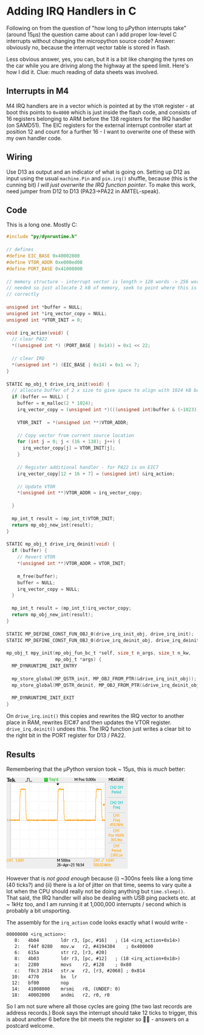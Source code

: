 # Adding IRQ Handlers in C

Following on from the question of "how long to µPython interrupts take" (around 15µs) the question came about can I add proper low-level C interrupts without changing the micropython source code? Answer: obviously no, because the interrupt vector table is stored in flash.

Less obvious answer, yes, you can, but it is a bit like changing the tyres on the car while you are driving along the highway at the speed limit. Here's how I did it. Clue: much reading of data sheets was involved.

## Interrupts in M4

M4 IRQ handlers are in a vector which is pointed at by the `VTOR` register - at boot this points to `0x4000` which is just inside the flash code, and consists of 16 registers belonging to ARM before the 138 registers for the IRQ handler (on SAMD51). The EIC registers for the external interrupt controller start at position 12 and count for a further 16 - I want to overwrite one of these with my own handler code.

## Wiring

Use D13 as output and an indicator of what is going on. Setting up D12 as input using the usual `machine.Pin` and `pin.irq()` shuffle, because (this is the cunning bit) _I will just overwrite the IRQ function pointer_. To make this work, need jumper from D12 to D13 (PA23->PA22 in AMTEL-speak).

## Code

This is a long one. Mostly C:

```c
#include "py/dynruntime.h"

// defines
#define EIC_BASE 0x40002800
#define VTOR_ADDR 0xe000ed08
#define PORT_BASE 0x41008000

// memory structure - interrupt vector is length > 128 words -> 256 word alignment
// needed so just allocate 2 kB of memory, seek to point where this is aligned
// correctly

unsigned int *buffer = NULL;
unsigned int *irq_vector_copy = NULL;
unsigned int *VTOR_INIT = 0;

void irq_action(void) {
  // clear PA22
  *((unsigned int *) (PORT_BASE | 0x14)) = 0x1 << 22;

  // clear IRQ
  *(unsigned int *) (EIC_BASE | 0x14) = 0x1 << 7;
}

STATIC mp_obj_t drive_irq_init(void) {
  // allocate buffer of 2 x size to give space to align with 1024 kB boundary
  if (buffer == NULL) {
    buffer = m_malloc(2 * 1024);
    irq_vector_copy = (unsigned int *)(((unsigned int)buffer & (~1023)) + 1024);

    VTOR_INIT  = *(unsigned int **)VTOR_ADDR;

    // Copy vector from current source location
    for (int j = 0; j < (16 + 138); j++) {
      irq_vector_copy[j] = VTOR_INIT[j];
    }

    // Register additional handler - for PA22 is on EIC7
    irq_vector_copy[12 + 16 + 7] = (unsigned int) &irq_action;

    // Update VTOR
    *(unsigned int **)VTOR_ADDR = irq_vector_copy;

  }

  mp_int_t result = (mp_int_t)VTOR_INIT;
  return mp_obj_new_int(result);
}

STATIC mp_obj_t drive_irq_deinit(void) {
  if (buffer) {
    // Revert VTOR
    *(unsigned int **)VTOR_ADDR = VTOR_INIT;

    m_free(buffer);
    buffer = NULL;
    irq_vector_copy = NULL;
  }

  mp_int_t result = (mp_int_t)irq_vector_copy;
  return mp_obj_new_int(result);
}

STATIC MP_DEFINE_CONST_FUN_OBJ_0(drive_irq_init_obj, drive_irq_init);
STATIC MP_DEFINE_CONST_FUN_OBJ_0(drive_irq_deinit_obj, drive_irq_deinit);

mp_obj_t mpy_init(mp_obj_fun_bc_t *self, size_t n_args, size_t n_kw,
                  mp_obj_t *args) {
  MP_DYNRUNTIME_INIT_ENTRY

  mp_store_global(MP_QSTR_init, MP_OBJ_FROM_PTR(&drive_irq_init_obj));
  mp_store_global(MP_QSTR_deinit, MP_OBJ_FROM_PTR(&drive_irq_deinit_obj));

  MP_DYNRUNTIME_INIT_EXIT
}
```

On `drive_irq.init()` this copies and rewrites the IRQ vector to another place in RAM, rewrites EIC#7 and then updates the VTOR register. `drive_irq.deinit()` undoes this. The IRQ function just writes a clear bit to the right bit in the PORT register for D13 / PA22.

## Results

Remembering that the µPython version took ~ 15µs, this is _much_ better:

![Oscilloscope trace](./F0037TEK.png)

However that is _not good enough_ because (i) ~300ns feels like a long time (40 ticks?) and (ii) there is a _lot_ of jitter on that time, seems to vary quite a lot when the CPU should really not be doing anything but `time.sleep()`. That said, the IRQ handler will also be dealing with USB ping packets etc. at ~ 1kHz too, and I am running it at 1,000,000 interrupts / second which is probably a bit unsporting.

The assembly for the `irq_action` code looks exactly what I would write -

```assembly
00000000 <irq_action>:
   0:	4b04      	ldr	r3, [pc, #16]	; (14 <irq_action+0x14>)
   2:	f44f 0280 	mov.w	r2, #4194304	; 0x400000
   6:	615a      	str	r2, [r3, #20]
   8:	4b03      	ldr	r3, [pc, #12]	; (18 <irq_action+0x18>)
   a:	2280      	movs	r2, #128	; 0x80
   c:	f8c3 2814 	str.w	r2, [r3, #2068]	; 0x814
  10:	4770      	bx	lr
  12:	bf00      	nop
  14:	41008000 	mrsmi	r8, (UNDEF: 0)
  18:	40002000 	andmi	r2, r0, r0
```

So I am not sure where all those cycles are going (the two last records are address records.) Book says the interrupt should take 12 ticks to trigger, this is about another 6 before the bit meets the register so 🤷‍♂️ - answers on a postcard welcome.
